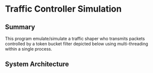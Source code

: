 # Traffic Controller Simulation

## Summary

This program emulate/simulate a traffic shaper who transmits packets controlled by a token bucket filter depicted
below using multi-threading within a single process.

## System Architecture

